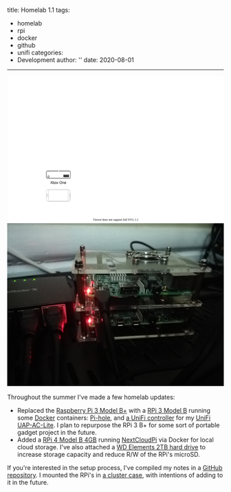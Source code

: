 title: Homelab 1.1
tags:
- homelab
- rpi
- docker
- github
- unifi
categories:
- Development
author: ''
date: 2020-08-01
---

<!-- TODO: add captions -->
<div class="container-fluid">
    <div class="row">
        <div class="col-lg-6">
            <img src="/2020/08/01/homelab-1.1/homelab-1.1.svg" alt="">
        </div>
        <div class="col-lg-6">
            <img src="/2020/08/01/homelab-1.1/pi-cluster-2.jpg" alt="">
        </div>
    </div>
</div>

Throughout the summer I've made a few homelab updates:

- Replaced the [Raspberry Pi 3 Model B+](https://www.raspberrypi.org/products/raspberry-pi-3-model-b-plus/) with a [RPi 3 Model B](https://www.raspberrypi.org/products/raspberry-pi-3-model-b/) running some [Docker](https://docs.nextcloudpi.com/en/how-to-get-started-with-ncp-docker/) containers: [Pi-hole](https://github.com/pi-hole/docker-pi-hole/), and [a UniFi controller](https://tynick.com/blog/09-08-2019/unifi-controller-with-raspberry-pi-and-docker/) for my [UniFi UAP-AC-Lite](https://www.ui.com/unifi/unifi-ap-ac-lite/). I plan to repurpose the RPi 3 B+ for some sort of portable gadget project in the future.
- Added a [RPi 4 Model B 4GB](https://www.raspberrypi.org/products/raspberry-pi-4-model-b/specifications/) running [NextCloudPi](https://ownyourbits.com/nextcloudpi/) via Docker for local cloud storage. I've also attached a [WD Elements 2TB hard drive](https://shop.westerndigital.com/products/portable-drives/wd-elements-portable-usb-3-0-hdd#WDBU6Y0020BBK-WESN) to increase storage capacity and reduce R/W of the RPi's microSD.

If you're interested in the setup process, I've compiled my notes in a [GitHub repository](https://github.com/bcerney/rpi-exploration). I mounted the RPi's in [a cluster case](https://www.amazon.com/gp/product/B07CTG5N3V/), with intentions of adding to it in the future.
